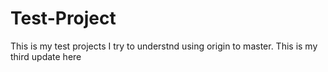 # Test-Project
This is my test projects 
I try to understnd using origin to master.
This is my third update here 
